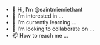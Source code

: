 - 👋 Hi, I’m @eaintmiemiethant
- 👀 I’m interested in ...
- 🌱 I’m currently learning ...
- 💞️ I’m looking to collaborate on ...
- 📫 How to reach me ...

<!---
eaintmiemiethant/eaintmiemiethant is a ✨ special ✨ repository because its `README.md` (this file) appears on your GitHub profile.
You can click the Preview link to take a look at your changes.
--->
